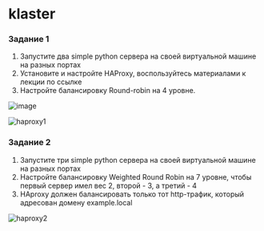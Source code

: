 # klaster

### Задание 1
1. Запустите два simple python сервера на своей виртуальной машине на разных портах
2. Установите и настройте HAProxy, воспользуйтесь материалами к лекции по ссылке
3. Настройте балансировку Round-robin на 4 уровне.

   
![image](https://github.com/AnastasiyaEvsseva/klaster/assets/151757353/6c0776b6-9ee0-499f-a0a6-9c72e3ebfb92)

![haproxy1](https://github.com/AnastasiyaEvsseva/klaster/assets/151757353/1cd89de1-de42-4675-b20c-63b1976958f6)

### Задание 2
1. Запустите три simple python сервера на своей виртуальной машине на разных портах
2. Настройте балансировку Weighted Round Robin на 7 уровне, чтобы первый сервер имел вес 2, второй - 3, а третий - 4
3. HAproxy должен балансировать только тот http-трафик, который адресован домену example.local

![haproxy2](https://github.com/AnastasiyaEvsseva/klaster/assets/151757353/d54486d7-f4d9-44c0-b9bb-3e41d63531ec)
